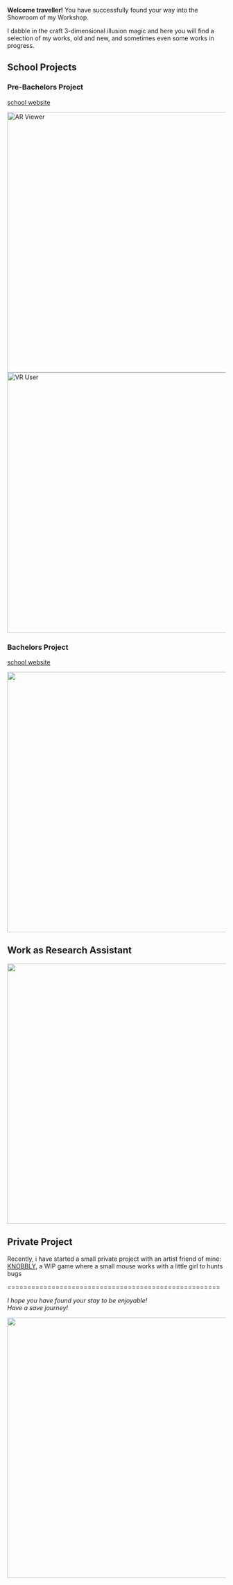 __Welcome traveller!__
You have successfully found your way into the Showroom of my Workshop.

I dabble in the craft 3-dimensional illusion magic and here you will find a selection of my works, old and new, and sometimes even some works in progress.

## School Projects  
### Pre-Bachelors Project
[school website](https://web0.fhnw.ch/ht/informatik/ip5/22fs/22fs_iit04/index.html)    

<img width="600" alt="AR Viewer" src="https://github.com/Wanyufo/Portfolio/assets/60277175/fef97d55-9820-4156-8147-70e84a205a85">

<img width="600" alt="VR User" src="https://github.com/Wanyufo/Portfolio/assets/60277175/68cc3570-ac73-4e8c-b925-9f1a7678d212">


### Bachelors Project 
[school website](https://web0.fhnw.ch/ht/informatik/ip6/22hs/22hs_iit06/index.html)  
  
[<img width="600" src="https://github.com/Wanyufo/Portfolio/assets/60277175/27391486-1c84-47d7-81cd-82d6cc17107b" />](https://tube.switch.ch/videos/ILRhh7DQDP)


## Work as Research Assistant

[<img width="600" src="https://github.com/Wanyufo/Portfolio/assets/60277175/8884e327-1e3f-4b28-9aaf-a1f0a4495324" />](https://tube.switch.ch/videos/ILgG97qC6x)

## Private Project
Recently, i have started a small private project with an artist friend of mine:  
[KNOBBLY](https://github.com/Wanyufo/KNOBBEL), a WIP game where a small mouse works with a little girl to hunts bugs

=====================================================

_I hope you have found your stay to be enjoyable!_  
_Have a save journey!_
  
<img width="600" src="https://github.com/Wanyufo/Portfolio/assets/60277175/c6a1951a-0d0c-437c-bf02-a8d7bc215237" />
